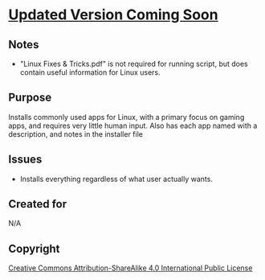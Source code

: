 # [Updated Version Coming Soon]()


## Notes

- "Linux Fixes & Tricks.pdf" is not required for running script, but does contain useful information for Linux users.

## Purpose

Installs commonly used apps for Linux, with a primary focus on gaming apps, and requires very little human input. Also has each app named with a description, and notes in the installer file


## Issues

- Installs everything regardless of what user actually wants.
  

## Created for

N/A


## Copyright

[Creative Commons Attribution-ShareAlike 4.0 International Public
License](https://creativecommons.org/licenses/by-sa/4.0/deed.en)
